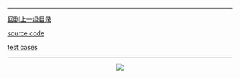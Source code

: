 ----------
[回到上一级目录](https://zhaochenyou.github.io/Way-to-Algorithm/Chapter-1/)

[source code](https://github.com/zhaochenyou/Way-to-Algorithm/blob/master/Chapter-1/src/MergeSort.hpp)

[test cases](https://github.com/zhaochenyou/Way-to-Algorithm/blob/master/Chapter-1/src/MergeSort.cpp)

----------
<p align="center"><img src="https://github.com/zhaochenyou/Way-to-Algorithm/raw/master/Chapter-1/res/InsertSort-1.png" /></p>
